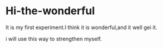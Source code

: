 # Hi-the-wonderful
It is my first experiment.I think it is wonderful,and it well gei it.

   i will use this way to strengthen myself.
